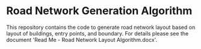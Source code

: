 # Road Network Generation Algorithm

This repository contains the code to generate road network layout based on layout of buildings, entry points, and boundary. For details please see the document 'Read Me - Road Network Layout Algorithm.docx'.